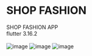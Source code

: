 # SHOP FASHION
 
 SHOP FASHION APP <br />
 flutter 3.16.2 <br />
 <br />
![image](https://i.imgur.com/6Ct8PNx.png)
![image](https://i.imgur.com/c1VRlve.png)
![image](https://i.imgur.com/ieZBAXC.png)
